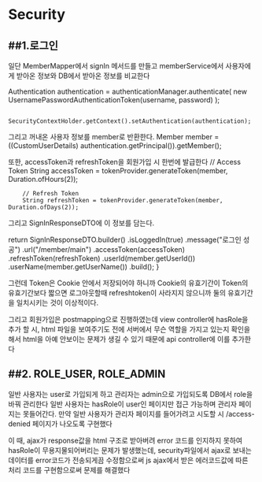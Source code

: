 # Security
##1.로그인 
---

일단 MemberMapper에서 signIn 메서드를 만들고 memberService에서
사용자에게 받아온 정보와 DB에서 받아온 정보를 비교한다


Authentication authentication = authenticationManager.authenticate(
                new UsernamePasswordAuthenticationToken(username, password)
        );      

        SecurityContextHolder.getContext().setAuthentication(authentication);

        

그리고 꺼내온 사용자 정보를 member로 반환한다.
 Member member = ((CustomUserDetails) authentication.getPrincipal()).getMember();

 

또한, accessToken과 refreshToken을 회원가입 시 한번에 발급한다 
        // Access Token
        String accessToken = tokenProvider.generateToken(member, Duration.ofHours(2)); 

        // Refresh Token
        String refreshToken = tokenProvider.generateToken(member, Duration.ofDays(2));

        

그리고 SignInResponseDTO에 이 정보를 담는다.


 return SignInResponseDTO.builder()
                .isLoggedIn(true)
                .message("로그인 성공")
                .url("/member/main")
                .accessToken(accessToken)
                .refreshToken(refreshToken)
                .userId(member.getUserId())
                .userName(member.getUserName())
                .build();
    } 

    

그런데 Token은 Cookie 안에서 저장되어야 하니까 Cookie의 유효기간이 Token의 유효기간보다 짧으면 로그아웃할때 refreshtoken이 사라지지 않으니까 둘의 유효기간을 일치시키는 것이 이상적이다. 



그리고 회원가입은 postmapping으로 진행하였는데 view controller에 hasRole을 추가 할 시, html 파일을 보여주기도 전에 서버에서 무슨 역할을 가지고 있는지 확인을 해서 html을 아예 안보이는 문제가 생길 수 있기 때문에 api controller에 이를 추가한다 



##2. ROLE_USER, ROLE_ADMIN
----

일반 사용자는 user로 가입되게 하고 관리자는 admin으로 가입되도록 DB에서 role을 바꿔 관리한다
일반 사용자는 hasRole이 user인 페이지만 접근 가능하며 관리자 페이지는 못들어간다. 만약 일반 사용자가 관리자 페이지를 들어가려고 시도할 시 /access-denied 페이지가 나오도록 구현했다 



이 때, ajax가 response값을 html 구조로 받아버려 error 코드를 인지하지 못하여 hasRole이 무용지물되어버리는 문제가 발생했는데, security파일에서 ajax로 보내는 데이터를 error코드가 전송되게끔 수정함으로써 js ajax에서 받은 에러코드값에 따른 처리 코드를 구현함으로써 문제를 해결했다
